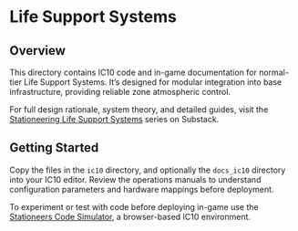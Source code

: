 # Life Support Systems

## Overview

This directory contains IC10 code and in-game documentation for normal-tier Life Support Systems. It’s designed for modular integration into base infrastructure, providing reliable zone atmospheric control.

For full design rationale, system theory, and detailed guides, visit the [Stationeering Life Support Systems](https://stationeering.substack.com/p/life-support-systems-engineering) series on Substack.

## Getting Started

Copy the files in the `ic10` directory, and optionally the `docs_ic10` directory into your IC10 editor.  Review the operations manuals to understand configuration parameters and hardware mappings before deployment.

To experiment or test with code before deploying in-game use the [Stationeers Code Simulator](https://ic10.dev/), a browser-based IC10 environment.